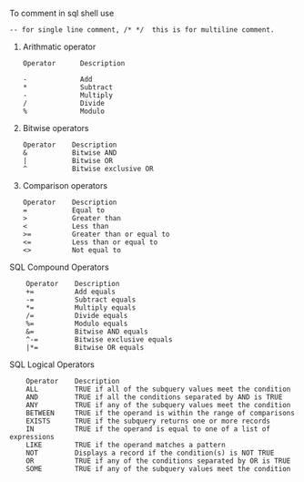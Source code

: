 To comment in sql shell use
        
`-- for single line comment,
/* */  this is for multiline comment.`


1.  Arithmatic operator

        Operator      Description

        -             Add
        *             Subtract
        -             Multiply
        /             Divide
        %             Modulo
2.  Bitwise operators

        Operator 	Description
        &        	Bitwise AND
        |        	Bitwise OR
        ^        	Bitwise exclusive OR

3.  Comparison operators

        Operator 	Description
        = 	        Equal to 	
        > 	        Greater than 	
        < 	        Less than 	
        >= 	        Greater than or equal to 	
        <= 	        Less than or equal to 	
        <> 	        Not equal to 	
        
SQL Compound Operators

        Operator 	Description
        += 	        Add equals
        -= 	        Subtract equals
        *= 	        Multiply equals
        /= 	        Divide equals
        %= 	        Modulo equals
        &= 	        Bitwise AND equals
        ^-= 	    Bitwise exclusive equals
        |*= 	    Bitwise OR equals

SQL Logical Operators

        Operator 	Description
        ALL 	    TRUE if all of the subquery values meet the condition 	
        AND 	    TRUE if all the conditions separated by AND is TRUE 	
        ANY 	    TRUE if any of the subquery values meet the condition 	
        BETWEEN 	TRUE if the operand is within the range of comparisons 	
        EXISTS 	    TRUE if the subquery returns one or more records 	
        IN 	        TRUE if the operand is equal to one of a list of expressions 	
        LIKE 	    TRUE if the operand matches a pattern 	
        NOT 	    Displays a record if the condition(s) is NOT TRUE 	
        OR 	        TRUE if any of the conditions separated by OR is TRUE 	
        SOME 	    TRUE if any of the subquery values meet the condition